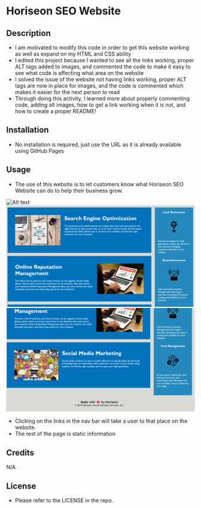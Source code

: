 # Horiseon SEO Website

## Description

- I am motivated to modify this code in order to get this website working as well as expand on my HTML and CSS ability
- I edited this project because I wanted to see all the links working, proper ALT tags added to images, and commented the code to make it easy to see what code is affecting what area on the website
- I solved the issue of the website not having links working, proper ALT tags are now in place for images, and the code is commented which makes it easier for the next person to read
- Through doing this activity, I learned more about properly commenting code, adding alt images, how to get a link working when it is not, and how to create a proper README!


## Installation

- No installation is required, just use the URL as it is already available using GitHub Pages


## Usage

- The use of this website is to let customers know what Horiseon SEO Website can do to help their business grow.

![Alt text](./Develop/assets/images/website-top.png)
![Alt text](./Develop/assets/images/website-middle.png)
![Alt text](./Develop/assets/images/website-bottom.png)

- Clicking on the links in the nav bar will take a user to that place on the website.
- The rest of the page is static information


## Credits

N/A

## License

- Please refer to the LICENSE in the repo.

